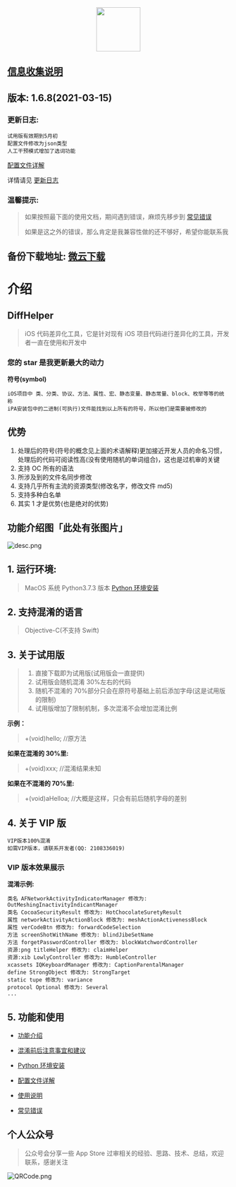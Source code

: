 <div align=center>
<img src="https://i.loli.net/2020/02/28/H5ukD27Wa1olx4h.png" width = "100" height = "100"/>
</div>

## [信息收集说明](https://github.com/iOSCoderMaster/iOSCodeDifferHelper/wiki/信息收集说明)

## 版本: **1.6.8(2021-03-15)**

### 更新日志:

```
试用版有效期到5月初
配置文件修改为json类型
人工干预模式增加了选词功能
```

[配置文件详解](https://github.com/iOSCoderMaster/iOSCodeDifferHelper/wiki/配置文件详解)

详情请见 [更新日志](https://github.com/iOSCoderMaster/iOSCodeDifferHelper/wiki/更新日志)

### 温馨提示:

> 如果按照最下面的使用文档，期间遇到错误，麻烦先移步到 [常见错误](https://github.com/iOSCoderMaster/iOSCodeDifferHelper/wiki/常见错误)
>
> 如果是这之外的错误，那么肯定是我兼容性做的还不够好，希望你能联系我

## 备份下载地址: [微云下载](https://share.weiyun.com/69o08VUO)

# 介绍

## DiffHelper

> iOS 代码差异化工具，它是针对现有 iOS 项目代码进行差异化的工具，开发者一直在使用和开发中

### 您的 star 是我更新最大的动力

**符号(symbol)**

```
iOS项目中 类、分类、协议、方法、属性、宏、静态变量、静态常量、block、枚举等等的统称
iPA安装包中的二进制(可执行)文件能找到以上所有的符号，所以他们是需要被修改的
```

## 优势

1. 处理后的符号(符号的概念见上面的术语解释)更加接近开发人员的命名习惯，处理后的代码可阅读性高(没有使用随机的单词组合)，这也是过机审的关键
2. 支持 OC 所有的语法
3. 所涉及到的文件名同步修改
4. 支持几乎所有主流的资源类型(修改名字，修改文件 md5)
5. 支持多种白名单
6. 其实 1 才是优势(也是绝对的优势)

## 功能介绍图「此处有张图片」

![desc.png](https://i.loli.net/2020/03/29/WwfGeCxLoKNiIp8.png)

## 1. 运行环境:

> MacOS 系统 Python3.7.3 版本 [Python 环境安装](https://github.com/iOSCoderMaster/iOSCodeDifferHelper/wiki/Python环境安装)

## 2. 支持混淆的语言

> Objective-C(不支持 Swift)

## 3. 关于试用版

> 1. 直接下载即为试用版(试用版会一直提供)
> 2. 试用版会随机混淆 30%左右的代码
> 3. 随机不混淆的 70%部分只会在原符号基础上前后添加字母(这是试用版的限制)
> 4. 试用版增加了限制机制，多次混淆不会增加混淆比例

**示例：**

> +(void)hello; //原方法

**如果在混淆的 30%里:**

> +(void)xxx; //混淆结果未知

**如果在不混淆的 70%里:**

> +(void)aHelloa; //大概是这样，只会有前后随机字母的差别

## 4. 关于 VIP 版

```
VIP版本100%混淆
如需VIP版本，请联系开发者(QQ: 2108336019)
```

### VIP 版本效果展示

**混淆示例:**

```
类名 AFNetworkActivityIndicatorManager 修改为: OutMeshingInactivityIndicantManager
类名 CocoaSecurityResult 修改为: HotChocolateSuretyResult
属性 networkActivityActionBlock 修改为: meshActionActivenessBlock
属性 verCodeBtn 修改为: forwardCodeSelection
方法 screenShotWithName 修改为: blindJibeSetName
方法 forgetPasswordController 修改为: blockWatchwordController
资源:png titleHelper 修改为: claimHelper
资源:xib LowlyController 修改为: HumbleController
xcassets IQKeyboardManager 修改为: CaptionParentalManager
define StrongObject 修改为: StrongTarget
static tupe 修改为: variance
protocol Optional 修改为: Several
...
```

## 5. 功能和使用

- [功能介绍](https://github.com/iOSCoderMaster/iOSCodeDifferHelper/wiki/功能介绍)

- [混淆前后注意事宜和建议](https://github.com/iOSCoderMaster/iOSCodeDifferHelper/wiki/混淆前后注意事宜和建议)

- [Python 环境安装](https://github.com/iOSCoderMaster/iOSCodeDifferHelper/wiki/Python环境安装)

- [配置文件详解](https://github.com/iOSCoderMaster/iOSCodeDifferHelper/wiki/配置文件详解)

- [使用说明](https://github.com/iOSCoderMaster/iOSCodeDifferHelper/wiki/使用说明)

- [常见错误](https://github.com/iOSCoderMaster/iOSCodeDifferHelper/wiki/常见错误)

## 个人公众号

> 公众号会分享一些 App Store 过审相关的经验、思路、技术、总结，欢迎联系，感谢关注

![QRCode.png](https://i.loli.net/2020/02/08/Zdhmz9ot8N5Hw3c.png)
